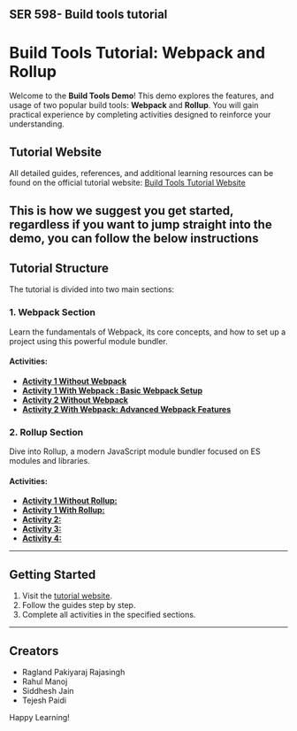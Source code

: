 ## SER 598- Build tools tutorial
# Build Tools Tutorial: Webpack and Rollup

Welcome to the **Build Tools Demo**! This demo explores the features, and usage of two popular build tools: **Webpack** and **Rollup**. You will gain practical experience by completing activities designed to reinforce your understanding.

## Tutorial Website
All detailed guides, references, and additional learning resources can be found on the official tutorial website: [Build Tools Tutorial Website](https://ser421buildtools.netlify.app/)

This is how we suggest you get started, regardless if you want to jump straight into the demo, you can follow the below instructions
---

## Tutorial Structure
The tutorial is divided into two main sections:

### 1. **Webpack Section**
Learn the fundamentals of Webpack, its core concepts, and how to set up a project using this powerful module bundler.

#### Activities:
- **[Activity 1 Without Webpack](https://github.com/tpaidi/SER598-build-tools-tutorial/tree/main/webpack/activity1)**
- **[Activity 1 With Webpack : Basic Webpack Setup](https://github.com/tpaidi/SER598-build-tools-tutorial/tree/main/webpack/activity1webpack)**
- **[Activity 2 Without Webpack](https://github.com/tpaidi/SER598-build-tools-tutorial/tree/main/webpack/activity2/cosmic-explorer)**
- **[Activity 2 With Webpack: Advanced Webpack Features](https://github.com/tpaidi/SER598-build-tools-tutorial/tree/main/webpack/activity2webpack/cosmic-explorer-webpack)**

### 2. **Rollup Section**
Dive into Rollup, a modern JavaScript module bundler focused on ES modules and libraries.

#### Activities:
- **[Activity 1 Without Rollup: ](https://github.com/tpaidi/SER598-build-tools-tutorial/tree/main/rollup/activityNonRollup)**
- **[Activity 1 With Rollup: ](https://github.com/tpaidi/SER598-build-tools-tutorial/tree/main/rollup/rollupActivity1)**
- **[Activity 2: ](https://github.com/tpaidi/SER598-build-tools-tutorial/tree/main/rollup/rollupActivity2)**
- **[Activity 3: ](https://github.com/tpaidi/SER598-build-tools-tutorial/tree/main/rollup/rollupActivity3)**
- **[Activity 4: ](https://github.com/tpaidi/SER598-build-tools-tutorial/tree/main/rollup/rollupActivity4)**

---

## Getting Started
1. Visit the [tutorial website](https://ser421buildtools.netlify.app/).
2. Follow the guides step by step.
3. Complete all activities in the specified sections.

---

## Creators
- Ragland Pakiyaraj Rajasingh
- Rahul Manoj
- Siddhesh Jain
- Tejesh Paidi

Happy Learning!
